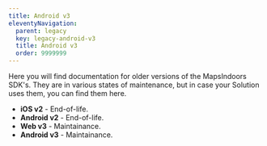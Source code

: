 ```yaml
---
title: Android v3
eleventyNavigation:
  parent: legacy
  key: legacy-android-v3
  title: Android v3
  order: 9999999
---
```


Here you will find documentation for older versions of the MapsIndoors SDK's. They are in various states of maintenance, but in case your Solution uses them, you can find them here.

* **iOS v2** - End-of-life.
* **Android v2** - End-of-life.
* **Web v3** - Maintainance.
* **Android v3** - Maintainance.
